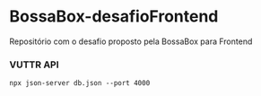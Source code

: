 # BossaBox-desafioFrontend
Repositório com o desafio proposto pela BossaBox para Frontend


### VUTTR API

```
npx json-server db.json --port 4000
```
